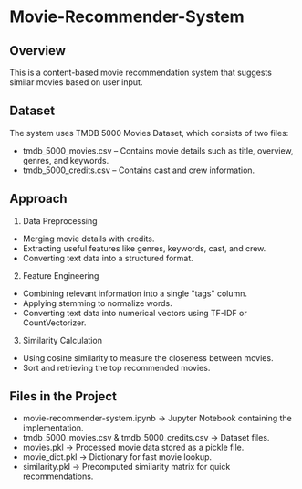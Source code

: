 # Movie-Recommender-System
## Overview 
This is a content-based movie recommendation system that suggests similar movies based on user input.

## Dataset
The system uses TMDB 5000 Movies Dataset, which consists of two files:

- tmdb_5000_movies.csv – Contains movie details such as title, overview, genres, and keywords.
- tmdb_5000_credits.csv – Contains cast and crew information.

## Approach
1. Data Preprocessing
- Merging movie details with credits.
- Extracting useful features like genres, keywords, cast, and crew.
- Converting text data into a structured format.
  
2. Feature Engineering
- Combining relevant information into a single "tags" column.
- Applying stemming to normalize words.
- Converting text data into numerical vectors using TF-IDF or CountVectorizer.

3. Similarity Calculation
- Using cosine similarity to measure the closeness between movies.
- Sort and retrieving the top recommended movies.


## Files in the Project
- movie-recommender-system.ipynb → Jupyter Notebook containing the implementation.
- tmdb_5000_movies.csv & tmdb_5000_credits.csv → Dataset files.
- movies.pkl → Processed movie data stored as a pickle file.
- movie_dict.pkl → Dictionary for fast movie lookup.
- similarity.pkl → Precomputed similarity matrix for quick recommendations.


